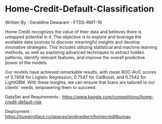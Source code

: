 # Home-Credit-Default-Classification

Written By : Geraldine Dewarani - FTDS-RMT-19

Home Credit recognizes the value of their data and believes there is untapped potential in it. The objective is to explore and leverage the available data sources to discover meaningful insights and develop innovative strategies. This includes utilizing statistical and machine learning methods, as well as exploring advanced techniques to extract hidden patterns, identify relevant features, and improve the overall predictive power of the models.

Our models have achieved remarkable results, with mean ROC-AUC scores of 0.7458 for Logistic Regression, 0.7547 for CatBoost, and 0.7542 for LightGBM. With these insights, we can ensure that loans are tailored to our clients' needs, empowering them to succeed. 


DataSet and Requirements : https://www.kaggle.com/competitions/home-credit-default-risk

Deployment : https://huggingface.co/spaces/andinedwrn/homecreditbureau
